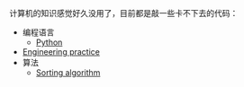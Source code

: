 计算机的知识感觉好久没用了，目前都是敲一些卡不下去的代码：

- 编程语言
	- [Python](Programming%20languages/Python/Python.md)
- [Engineering practice](Engineering%20practice/Engineering%20practice.md)
- 算法
	- [Sorting algorithm](Algorithm/Sorting%20algorithm.md)